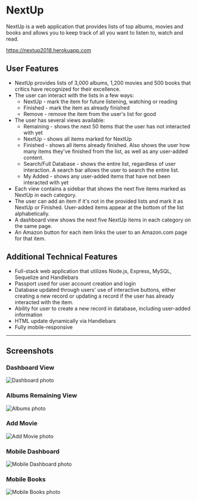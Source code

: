 # NextUp
NextUp is a web application that provides lists of top albums, movies and books and allows you to keep track of all you want to listen to, watch and read. 

https://nextup2018.herokuapp.com

## User Features
  * NextUp provides lists of 3,000 albums, 1,200 movies and 500 books that critics have recognized for their excellence.
  * The user can interact with the lists in a few ways:
    * NextUp - mark the item for future listening, watching or reading
    * Finished - mark the item as already finished
    * Remove - remove the item from the user's list for good
  * The user has several views available:
    * Remaining - shows the next 50 items that the user has not interacted with yet
    * NextUp - shows all items marked for NextUp
    * Finished - shows all items already finished. Also shows the user how many items they've finished from the list, as well as any user-added content.
    * Search/Full Database - shows the entire list, regardless of user interaction. A search bar allows the user to search the entire list.
    * My Added - shows any user-added items that have not been interacted with yet
  * Each view contains a sidebar that shows the next five items marked as NextUp in each category.    
  * The user can add an item if it's not in the provided lists and mark it as NextUp or Finished. User-added items appear at the bottom of the list alphabetically. 
  * A dashboard view shows the next five NextUp items in each category on the same page.
  * An Amazon button for each item links the user to an Amazon.com page for that item.

## Additional Technical Features
  * Full-stack web application that utilizes Node.js, Express, MySQL, Sequelize and Handlebars
  * Passport used for user account creation and login
  * Database updated through users' use of interactive buttons, either creating a new record or updating a record if the user has already interacted with the item.
  * Ability for user to create a new record in database, including user-added information
  * HTML update dynamically via Handlebars
  * Fully mobile-responsive
***
## Screenshots
### Dashboard View
![Dashboard photo](https://github.com/JustinL63/NextUp/blob/master/public/images/dashboard.PNG "Dashboard")
### Albums Remaining View
![Albums photo](https://github.com/JustinL63/NextUp/blob/master/public/images/albums.PNG "Albums Remaining")
### Add Movie
![Add Movie photo](https://github.com/JustinL63/NextUp/blob/master/public/images/add.PNG "Add Movie")
### Mobile Dashboard
![Mobile Dashboard photo](https://github.com/JustinL63/NextUp/blob/master/public/images/mobile-dashboard.PNG "Mobile Dashboard")
### Mobile Books
![Mobile Books photo](https://github.com/JustinL63/NextUp/blob/master/public/images/mobile-books.PNG "Mobile Books")



